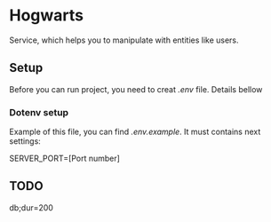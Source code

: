 # Hogwarts

Service, which helps you to manipulate with entities like users.

## Setup

Before you can run project, you need to creat *.env* file. Details bellow

### Dotenv setup

Example of this file, you can find *.env.example*. It must contains next settings:

SERVER_PORT=[Port number]

## TODO



db;dur=200
